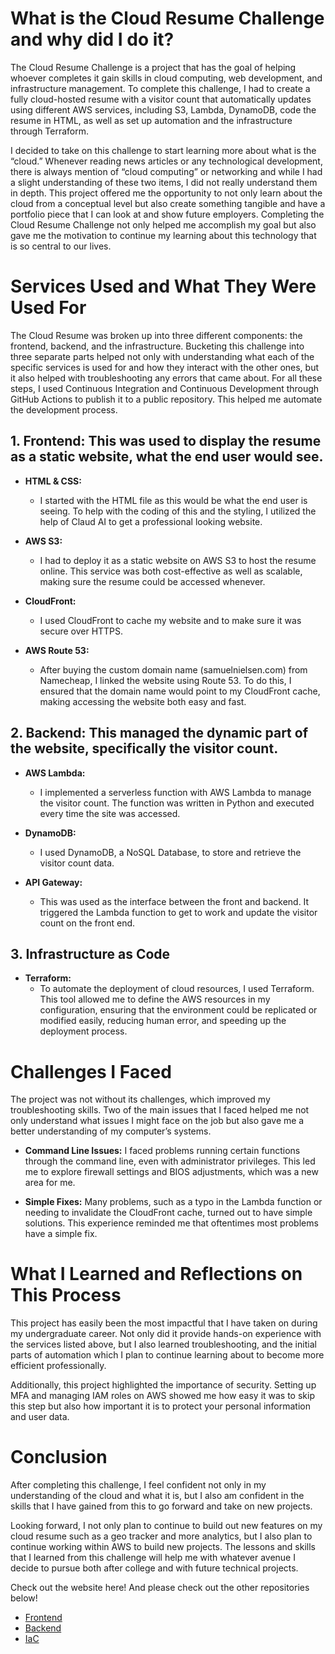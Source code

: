 # What is the Cloud Resume Challenge and why did I do it?

The Cloud Resume Challenge is a project that has the goal of helping whoever completes it gain skills in cloud computing, web development, and infrastructure management. To complete this challenge, I had to create a fully cloud-hosted resume with a visitor count that automatically updates using different AWS services, including S3, Lambda, DynamoDB, code the resume in HTML, as well as set up automation and the infrastructure through Terraform.

I decided to take on this challenge to start learning more about what is the “cloud.” Whenever reading news articles or any technological development, there is always mention of “cloud computing” or networking and while I had a slight understanding of these two items, I did not really understand them in depth. This project offered me the opportunity to not only learn about the cloud from a conceptual level but also create something tangible and have a portfolio piece that I can look at and show future employers. Completing the Cloud Resume Challenge not only helped me accomplish my goal but also gave me the motivation to continue my learning about this technology that is so central to our lives.

# Services Used and What They Were Used For

The Cloud Resume was broken up into three different components: the frontend, backend, and the infrastructure. Bucketing this challenge into three separate parts helped not only with understanding what each of the specific services is used for and how they interact with the other ones, but it also helped with troubleshooting any errors that came about. For all these steps, I used Continuous Integration and Continuous Development through GitHub Actions to publish it to a public repository. This helped me automate the development process.

## 1. Frontend: This was used to display the resume as a static website, what the end user would see.

- **HTML & CSS:**
  - I started with the HTML file as this would be what the end user is seeing. To help with the coding of this and the styling, I utilized the help of Claud AI to get a professional looking website.
  
- **AWS S3:**
  - I had to deploy it as a static website on AWS S3 to host the resume online. This service was both cost-effective as well as scalable, making sure the resume could be accessed whenever.
  
- **CloudFront:**
  - I used CloudFront to cache my website and to make sure it was secure over HTTPS.
  
- **AWS Route 53:**
  - After buying the custom domain name (samuelnielsen.com) from Namecheap, I linked the website using Route 53. To do this, I ensured that the domain name would point to my CloudFront cache, making accessing the website both easy and fast.

## 2. Backend: This managed the dynamic part of the website, specifically the visitor count.

- **AWS Lambda:**
  - I implemented a serverless function with AWS Lambda to manage the visitor count. The function was written in Python and executed every time the site was accessed.

- **DynamoDB:**
  - I used DynamoDB, a NoSQL Database, to store and retrieve the visitor count data.

- **API Gateway:**
  - This was used as the interface between the front and backend. It triggered the Lambda function to get to work and update the visitor count on the front end.

## 3. Infrastructure as Code

- **Terraform:**
  - To automate the deployment of cloud resources, I used Terraform. This tool allowed me to define the AWS resources in my configuration, ensuring that the environment could be replicated or modified easily, reducing human error, and speeding up the deployment process.

# Challenges I Faced

The project was not without its challenges, which improved my troubleshooting skills. Two of the main issues that I faced helped me not only understand what issues I might face on the job but also gave me a better understanding of my computer’s systems.

- **Command Line Issues:** I faced problems running certain functions through the command line, even with administrator privileges. This led me to explore firewall settings and BIOS adjustments, which was a new area for me.

- **Simple Fixes:** Many problems, such as a typo in the Lambda function or needing to invalidate the CloudFront cache, turned out to have simple solutions. This experience reminded me that oftentimes most problems have a simple fix.

# What I Learned and Reflections on This Process

This project has easily been the most impactful that I have taken on during my undergraduate career. Not only did it provide hands-on experience with the services listed above, but I also learned troubleshooting, and the initial parts of automation which I plan to continue learning about to become more efficient professionally.

Additionally, this project highlighted the importance of security. Setting up MFA and managing IAM roles on AWS showed me how easy it was to skip this step but also how important it is to protect your personal information and user data.

# Conclusion

After completing this challenge, I feel confident not only in my understanding of the cloud and what it is, but I also am confident in the skills that I have gained from this to go forward and take on new projects.

Looking forward, I not only plan to continue to build out new features on my cloud resume such as a geo tracker and more analytics, but I also plan to continue working within AWS to build new projects. The lessons and skills that I learned from this challenge will help me with whatever avenue I decide to pursue both after college and with future technical projects.

Check out the website here! And please check out the other repositories below!

- [Frontend](#)
- [Backend](#)
- [IaC](#)
